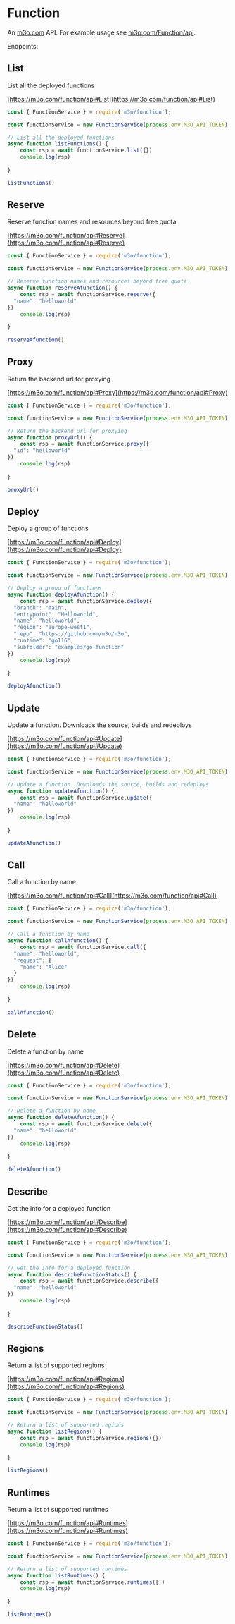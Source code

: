# Function

An [m3o.com](https://m3o.com) API. For example usage see [m3o.com/Function/api](https://m3o.com/Function/api).

Endpoints:

## List

List all the deployed functions


[https://m3o.com/function/api#List](https://m3o.com/function/api#List)

```js
const { FunctionService } = require('m3o/function');

const functionService = new FunctionService(process.env.M3O_API_TOKEN)

// List all the deployed functions
async function listFunctions() {
	const rsp = await functionService.list({})
	console.log(rsp)
	
}

listFunctions()
```
## Reserve

Reserve function names and resources beyond free quota


[https://m3o.com/function/api#Reserve](https://m3o.com/function/api#Reserve)

```js
const { FunctionService } = require('m3o/function');

const functionService = new FunctionService(process.env.M3O_API_TOKEN)

// Reserve function names and resources beyond free quota
async function reserveAfunction() {
	const rsp = await functionService.reserve({
  "name": "helloworld"
})
	console.log(rsp)
	
}

reserveAfunction()
```
## Proxy

Return the backend url for proxying


[https://m3o.com/function/api#Proxy](https://m3o.com/function/api#Proxy)

```js
const { FunctionService } = require('m3o/function');

const functionService = new FunctionService(process.env.M3O_API_TOKEN)

// Return the backend url for proxying
async function proxyUrl() {
	const rsp = await functionService.proxy({
  "id": "helloworld"
})
	console.log(rsp)
	
}

proxyUrl()
```
## Deploy

Deploy a group of functions


[https://m3o.com/function/api#Deploy](https://m3o.com/function/api#Deploy)

```js
const { FunctionService } = require('m3o/function');

const functionService = new FunctionService(process.env.M3O_API_TOKEN)

// Deploy a group of functions
async function deployAfunction() {
	const rsp = await functionService.deploy({
  "branch": "main",
  "entrypoint": "Helloworld",
  "name": "helloworld",
  "region": "europe-west1",
  "repo": "https://github.com/m3o/m3o",
  "runtime": "go116",
  "subfolder": "examples/go-function"
})
	console.log(rsp)
	
}

deployAfunction()
```
## Update

Update a function. Downloads the source, builds and redeploys


[https://m3o.com/function/api#Update](https://m3o.com/function/api#Update)

```js
const { FunctionService } = require('m3o/function');

const functionService = new FunctionService(process.env.M3O_API_TOKEN)

// Update a function. Downloads the source, builds and redeploys
async function updateAfunction() {
	const rsp = await functionService.update({
  "name": "helloworld"
})
	console.log(rsp)
	
}

updateAfunction()
```
## Call

Call a function by name


[https://m3o.com/function/api#Call](https://m3o.com/function/api#Call)

```js
const { FunctionService } = require('m3o/function');

const functionService = new FunctionService(process.env.M3O_API_TOKEN)

// Call a function by name
async function callAfunction() {
	const rsp = await functionService.call({
  "name": "helloworld",
  "request": {
    "name": "Alice"
  }
})
	console.log(rsp)
	
}

callAfunction()
```
## Delete

Delete a function by name


[https://m3o.com/function/api#Delete](https://m3o.com/function/api#Delete)

```js
const { FunctionService } = require('m3o/function');

const functionService = new FunctionService(process.env.M3O_API_TOKEN)

// Delete a function by name
async function deleteAfunction() {
	const rsp = await functionService.delete({
  "name": "helloworld"
})
	console.log(rsp)
	
}

deleteAfunction()
```
## Describe

Get the info for a deployed function


[https://m3o.com/function/api#Describe](https://m3o.com/function/api#Describe)

```js
const { FunctionService } = require('m3o/function');

const functionService = new FunctionService(process.env.M3O_API_TOKEN)

// Get the info for a deployed function
async function describeFunctionStatus() {
	const rsp = await functionService.describe({
  "name": "helloworld"
})
	console.log(rsp)
	
}

describeFunctionStatus()
```
## Regions

Return a list of supported regions


[https://m3o.com/function/api#Regions](https://m3o.com/function/api#Regions)

```js
const { FunctionService } = require('m3o/function');

const functionService = new FunctionService(process.env.M3O_API_TOKEN)

// Return a list of supported regions
async function listRegions() {
	const rsp = await functionService.regions({})
	console.log(rsp)
	
}

listRegions()
```
## Runtimes

Return a list of supported runtimes


[https://m3o.com/function/api#Runtimes](https://m3o.com/function/api#Runtimes)

```js
const { FunctionService } = require('m3o/function');

const functionService = new FunctionService(process.env.M3O_API_TOKEN)

// Return a list of supported runtimes
async function listRuntimes() {
	const rsp = await functionService.runtimes({})
	console.log(rsp)
	
}

listRuntimes()
```
